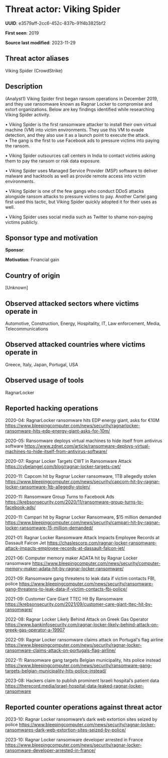 # Threat actor: Viking Spider

**UUID**: e3579aff-2cc6-452c-837b-91f4b3825bf2

**First seen**: 2019

**Source last modified**: 2023-11-29

## Threat actor aliases

Viking Spider (CrowdStrike)

## Description

(Analyst1) Viking Spider first began ransom operations in December 2019, and they use ransomware known as Ragnar Locker to compromise and extort organizations. Below are key findings identified while researching Viking Spider activity.

• Viking Spider is the first ransomware attacker to install their own virtual machine (VM) into victim environments. They use this VM to evade detection, and they also use it as a launch point to execute the attack.
<br >• The gang is the first to use Facebook ads to pressure victims into paying the ransom.

• Viking Spider outsources call centers in India to contact victims asking them to pay the ransom or risk data exposure.

• Viking Spider uses Managed Service Provider (MSP) software to deliver malware and hacktools as well as provide remote access into victim environments.

• Viking Spider is one of the few gangs who conduct DDoS attacks alongside ransom attacks to pressure victims to pay. Another Cartel gang first used this tactic, but Viking Spider quickly adopted it for their uses as well.

• Viking Spider uses social media such as Twitter to shame non-paying victims publicly.

## Sponsor type and motivation

**Sponsor**: 

**Motivation**: Financial gain


## Country of origin

[Unknown]

## Observed attacked sectors where victims operate in

Automotive, Construction, Energy, Hospitality, IT, Law enforcement, Media, Telecommunications

## Observed attacked countries where victims operate in

Greece, Italy, Japan, Portugal, USA

## Observed usage of tools

RagnarLocker

## Reported hacking operations

2020-04: RagnarLocker ransomware hits EDP energy giant, asks for €10M
https://www.bleepingcomputer.com/news/security/ragnarlocker-ransomware-hits-edp-energy-giant-asks-for-10m/

2020-05: Ransomware deploys virtual machines to hide itself from antivirus software
https://www.zdnet.com/article/ransomware-deploys-virtual-machines-to-hide-itself-from-antivirus-software/

2020-07: Ragnar Locker Targets CWT in Ransomware Attack
https://cybelangel.com/blog/ragnar-locker-targets-cwt/

2020-11: Capcom hit by Ragnar Locker ransomware, 1TB allegedly stolen
https://www.bleepingcomputer.com/news/security/capcom-hit-by-ragnar-locker-ransomware-1tb-allegedly-stolen/

2020-11: Ransomware Group Turns to Facebook Ads
https://krebsonsecurity.com/2020/11/ransomware-group-turns-to-facebook-ads/

2020-11: Campari hit by Ragnar Locker Ransomware, $15 million demanded
https://www.bleepingcomputer.com/news/security/campari-hit-by-ragnar-locker-ransomware-15-million-demanded/

2021-01: Ragnar Locker Ransomware Attack Impacts Employee Records at Dassault Falcon Jet
https://chaslescorp.com/ragnar-locker-ransomware-attack-impacts-employee-records-at-dassault-falcon-jet/

2021-06: Computer memory maker ADATA hit by Ragnar Locker ransomware
https://www.bleepingcomputer.com/news/security/computer-memory-maker-adata-hit-by-ragnar-locker-ransomware/

2021-09: Ransomware gang threatens to leak data if victim contacts FBI, police
https://www.bleepingcomputer.com/news/security/ransomware-gang-threatens-to-leak-data-if-victim-contacts-fbi-police/

2021-09: Customer Care Giant TTEC Hit By Ransomware
https://krebsonsecurity.com/2021/09/customer-care-giant-ttec-hit-by-ransomware/

2022-08: Ragnar Locker Likely Behind Attack on Greek Gas Operator
https://www.bankinfosecurity.com/ragnar-locker-likely-behind-attack-on-greek-gas-operator-a-19907

2022-09: Ragnar Locker ransomware claims attack on Portugal's flag airline
https://www.bleepingcomputer.com/news/security/ragnar-locker-ransomware-claims-attack-on-portugals-flag-airline/

2022-11: Ransomware gang targets Belgian municipality, hits police instead
https://www.bleepingcomputer.com/news/security/ransomware-gang-targets-belgian-municipality-hits-police-instead/

2023-08: Hackers claim to publish prominent Israeli hospital’s patient data
https://therecord.media/israel-hospital-data-leaked-ragnar-locker-ransomware

## Reported counter operations against threat actor

2023-10: Ragnar Locker ransomware’s dark web extortion sites seized by police
https://www.bleepingcomputer.com/news/security/ragnar-locker-ransomwares-dark-web-extortion-sites-seized-by-police/

2023-10: Ragnar Locker ransomware developer arrested in France
https://www.bleepingcomputer.com/news/security/ragnar-locker-ransomware-developer-arrested-in-france/



